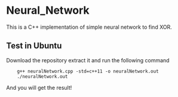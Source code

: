 # Neural_Network
This is a C++ implementation of simple neural network to find XOR.
## Test in Ubuntu
Download the repository extract it and run the following command
```
    g++ neuralNetwork.cpp -std=c++11 -o neuralNetwork.out
    ./neuralNetwork.out
```
And you will get the result!
